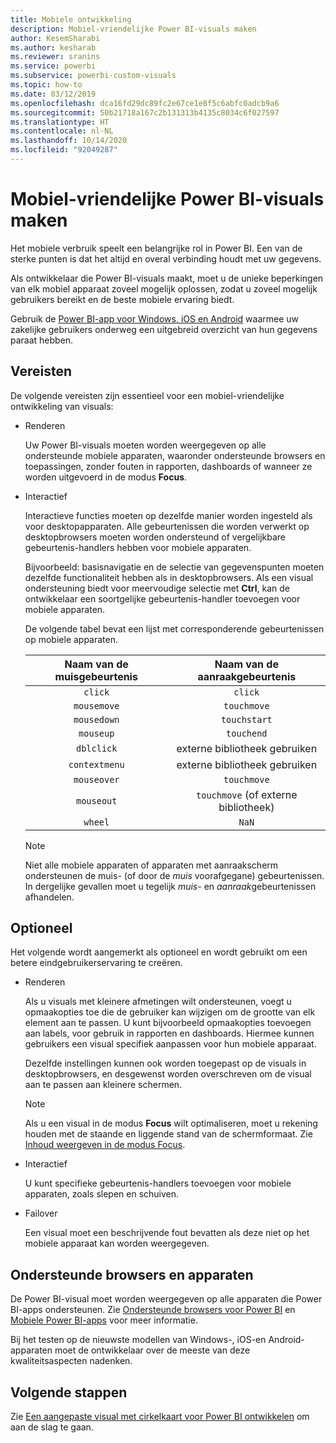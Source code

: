 ```yaml
---
title: Mobiele ontwikkeling
description: Mobiel-vriendelijke Power BI-visuals maken
author: KesemSharabi
ms.author: kesharab
ms.reviewer: sranins
ms.service: powerbi
ms.subservice: powerbi-custom-visuals
ms.topic: how-to
ms.date: 03/12/2019
ms.openlocfilehash: dca16fd29dc89fc2e67ce1e8f5c6abfc0adcb9a6
ms.sourcegitcommit: 50b21718a167c2b131313b4135c8034c6f027597
ms.translationtype: HT
ms.contentlocale: nl-NL
ms.lasthandoff: 10/14/2020
ms.locfileid: "92049287"
---
```

# <a name="how-to-create-mobile-friendly-power-bi-visuals"></a>Mobiel-vriendelijke Power BI-visuals maken
Het mobiele verbruik speelt een belangrijke rol in Power BI. Een van de sterke punten is dat het altijd en overal verbinding houdt met uw gegevens.

Als ontwikkelaar die Power BI-visuals maakt, moet u de unieke beperkingen van elk mobiel apparaat zoveel mogelijk oplossen, zodat u zoveel mogelijk gebruikers bereikt en de beste mobiele ervaring biedt.

Gebruik de [Power BI-app voor Windows, iOS en Android](../../consumer/mobile/mobile-apps-for-mobile-devices.md) waarmee uw zakelijke gebruikers onderweg een uitgebreid overzicht van hun gegevens paraat hebben.

## <a name="requirements"></a>Vereisten

De volgende vereisten zijn essentieel voor een mobiel-vriendelijke ontwikkeling van visuals:

- Renderen

  Uw Power BI-visuals moeten worden weergegeven op alle ondersteunde mobiele apparaten, waaronder ondersteunde browsers en toepassingen, zonder fouten in rapporten, dashboards of wanneer ze worden uitgevoerd in de modus **Focus**. 

- Interactief

  Interactieve functies moeten op dezelfde manier worden ingesteld als voor desktopapparaten. Alle gebeurtenissen die worden verwerkt op desktopbrowsers moeten worden ondersteund of vergelijkbare gebeurtenis-handlers hebben voor mobiele apparaten.
  
  Bijvoorbeeld: basisnavigatie en de selectie van gegevenspunten moeten dezelfde functionaliteit hebben als in desktopbrowsers. Als een visual ondersteuning biedt voor meervoudige selectie met **Ctrl**, kan de ontwikkelaar een soortgelijke gebeurtenis-handler toevoegen voor mobiele apparaten.

  De volgende tabel bevat een lijst met corresponderende gebeurtenissen op mobiele apparaten.

  | Naam van de muisgebeurtenis | Naam van de aanraakgebeurtenis |
  |:----------------:|:----------------:|
  | `click` | `click` |
  | `mousemove` | `touchmove` |
  | `mousedown` | `touchstart` |
  | `mouseup` | `touchend` |
  | `dblclick` | externe bibliotheek gebruiken |
  | `contextmenu` | externe bibliotheek gebruiken |
  | `mouseover` | `touchmove` |
  | `mouseout` | `touchmove` (of externe bibliotheek) |
  | `wheel` | `NaN` |

  > [!NOTE]
  > Niet alle mobiele apparaten of apparaten met aanraakscherm ondersteunen de muis- (of door de *muis* voorafgegane) gebeurtenissen. In dergelijke gevallen moet u tegelijk *muis-* en *aanraak*gebeurtenissen afhandelen.

## <a name="optional"></a>Optioneel
Het volgende wordt aangemerkt als optioneel en wordt gebruikt om een betere eindgebruikerservaring te creëren.

- Renderen

  Als u visuals met kleinere afmetingen wilt ondersteunen, voegt u opmaakopties toe die de gebruiker kan wijzigen om de grootte van elk element aan te passen. U kunt bijvoorbeeld opmaakopties toevoegen aan labels, voor gebruik in rapporten en dashboards. Hiermee kunnen gebruikers een visual specifiek aanpassen voor hun mobiele apparaat.
  
  Dezelfde instellingen kunnen ook worden toegepast op de visuals in desktopbrowsers, en desgewenst worden overschreven om de visual aan te passen aan kleinere schermen.

  > [!NOTE]
  > Als u een visual in de modus **Focus** wilt optimaliseren, moet u rekening houden met de staande en liggende stand van de schermformaat. Zie [Inhoud weergeven in de modus Focus](../../consumer/end-user-focus.md).

- Interactief

  U kunt specifieke gebeurtenis-handlers toevoegen voor mobiele apparaten, zoals slepen en schuiven.

- Failover

  Een visual moet een beschrijvende fout bevatten als deze niet op het mobiele apparaat kan worden weergegeven.

## <a name="supported-browsers-and-devices"></a>Ondersteunde browsers en apparaten
De Power BI-visual moet worden weergegeven op alle apparaten die Power BI-apps ondersteunen. Zie [Ondersteunde browsers voor Power BI](../../fundamentals/power-bi-browsers.md) en [Mobiele Power BI-apps](../../consumer/mobile/mobile-apps-for-mobile-devices.md) voor meer informatie.

Bij het testen op de nieuwste modellen van Windows-, iOS-en Android-apparaten moet de ontwikkelaar over de meeste van deze kwaliteitsaspecten nadenken.

## <a name="next-steps"></a>Volgende stappen
Zie [Een aangepaste visual met cirkelkaart voor Power BI ontwikkelen](./develop-circle-card.md) om aan de slag te gaan.